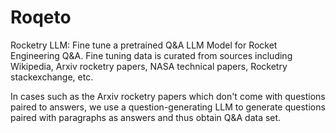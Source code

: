 # Roqeto
Rocketry LLM: Fine tune a pretrained Q&A LLM Model for Rocket Engineering Q&A. Fine tuning data is curated from sources including Wikipedia, Arxiv rocketry papers, NASA technical papers, Rocketry stackexchange, etc. 
 
In cases such as the Arxiv rocketry papers which don't come with questions paired to answers, we use a question-generating LLM to generate questions paired with paragraphs as answers and thus obtain Q&A data set. 
 
